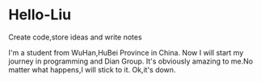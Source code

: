# Hello-Liu
Create code,store ideas and write notes

I'm a student from WuHan,HuBei Province in China.
Now I will start my journey in programming and Dian Group.
It's obviously amazing to me.No matter what happens,I will stick to it.
Ok,it's down.

